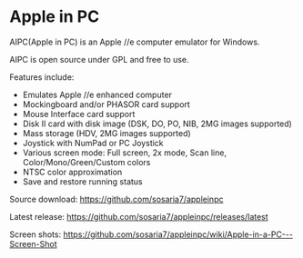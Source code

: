 # Apple in PC

AIPC(Apple in PC) is an Apple //e computer emulator for Windows.

AIPC is open source under GPL and free to use.

Features include:
  - Emulates Apple //e enhanced computer
  - Mockingboard and/or PHASOR card support
  - Mouse Interface card support
  - Disk II card with disk image (DSK, DO, PO, NIB, 2MG images supported)
  - Mass storage (HDV, 2MG images supported)
  - Joystick with NumPad or PC Joystick
  - Various screen mode: Full screen, 2x mode, Scan line, Color/Mono/Green/Custom colors
  - NTSC color approximation
  - Save and restore running status

Source download:
  https://github.com/sosaria7/appleinpc

Latest release:
  https://github.com/sosaria7/appleinpc/releases/latest

Screen shots:
  https://github.com/sosaria7/appleinpc/wiki/Apple-in-a-PC---Screen-Shot
